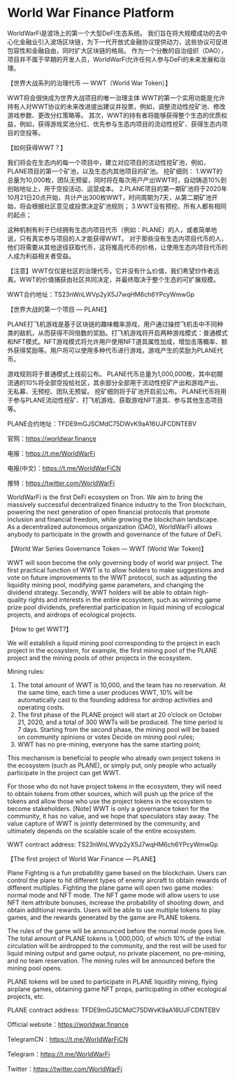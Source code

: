 # World War Finance Platform

WorldWarFi是波场上的第一个大型DeFi生态系统。 我们旨在将大规模成功的去中心化金融业引入波场区块链，为下一代开放式金融协议提供动力，这些协议可促进包容性和金融自由，同时扩大区块链的格局。 作为一个分散的自治组织（DAO），项目并不属于早期的开发人员，WorldWarFi允许任何人参与DeFi的未来发展和治理。

【世界大战系列的治理代币 — WWT（World War Token）】

WWT将会很快成为世界大战项目的唯一治理主体
WWT的第一个实用功能是允许持有人对WWT协议的未来改进提出建议并投票，例如，调整流动性挖矿池、修改游戏参数、更改分红策略等。
其次，WWT的持有者将能够获得整个生态的优质权益，例如，获得游戏奖池分红、优先参与生态内项目的流动性挖矿、获得生态内项目的空投等。

【如何获得WWT？】

我们将会在生态内的每一个项目中，建立对应项目的流动性挖矿池，例如，PLANE项目的第一个矿池，以及生态内其他项目的矿池。
挖矿细则：
1.WWT的总量为10,000枚，团队无预留，同时将在每次用户产出WWT时，自动铸造10%到创始地址上，用于空投活动、运营成本。
2.PLANE项目的第一期矿池将于2020年10月21日20点开始，共计产出300枚WWT，时间周期为7天，从第二期矿池开始，将会根据社区意见或投票决定矿池规则；
3.WWT没有预挖、所有人都有相同的起点；

这种机制有利于已经拥有生态内项目代币（例如：PLANE）的人，或者简单地说，只有真实参与项目的人才能获得WWT。
对于那些没有生态内项目代币的人，他们将需要从其他途径获取代币，这将推高代币的价格，让使用生态内项目代币的人成为利益相关者受益。

【注意】WWT仅仅是社区的治理代币，它并没有什么价值，我们希望炒作者远离。WWT的价值捕获由社区共同决定，并最终取决于整个生态的可扩展规模。

WWT合约地址：TS23nWnLWVp2yX5J7wqHM6ch6YPcyWmwGp

【世界大战的第一个项目 — PLANE】

PLANE打飞机游戏是基于区块链的趣味概率游戏，用户通过操控飞机击中不同种类的敌机，从而获得不同倍数的奖励。打飞机游戏将开启两种游戏模式：普通模式和NFT模式。NFT游戏模式将允许用户使用NFT道具属性加成，增加击落概率、额外获得奖励等。用户将可以使用多种代币进行游戏，游戏产生的奖励为PLANE代币。

游戏规则将于普通模式上线前公布。
PLANE代币总量为1,000,000枚，其中初期流通的10%将全部空投给社区，其余部分全部用于流动性挖矿产出和游戏产出，无私募、无预挖、团队无预留。
挖矿细则将于矿池开启前公布。
PLANE代币将用于参与PLANE流动性挖矿、打飞机游戏、获取游戏NFT道具、参与其他生态项目等。

PLANE合约地址：TFDE9mGJSCMdC75DWvK9aA16UJFCDNTEBV

官网：https://worldwar.finance

电报：https://t.me/WorldWarFi

电报(中文)：https://t.me/WorldWarFiCN

推特：https://twitter.com/WorldWarFi


WorldWarFi is the first DeFi ecosystem on Tron. We aim to bring the massively successful decentralized finance industry to the Tron blockchain, powering the next generation of open financial protocols that promote inclusion and financial freedom, while growing the blockchain landscape. As a decentralized autonomous organization (DAO), WorldWarFi allows anybody to participate in the growth and governance of the future of DeFi.

【World War Series Governance Token — WWT (World War Token)】

WWT will soon become the only governing body of world war project.
The first practical function of WWT is to allow holders to make suggestions and vote on future improvements to the WWT protocol, such as adjusting the liquidity mining pool, modifying game parameters, and changing the dividend strategy.
Secondly, WWT holders will be able to obtain high-quality rights and interests in the entire ecosystem, such as winning game prize pool dividends, preferential participation in liquid mining of ecological projects, and airdrops of ecological projects.

【How to get WWT?】

We will establish a liquid mining pool corresponding to the project in each project in the ecosystem, for example, the first mining pool of the PLANE project and the mining pools of other projects in the ecosystem.

Mining rules:
1. The total amount of WWT is 10,000, and the team has no reservation. At the same time, each time a user produces WWT, 10% will be automatically cast to the founding address for airdrop activities and operating costs.
2. The first phase of the PLANE project will start at 20 o’clock on October 21, 2020, and a total of 300 WWTs will be produced. The time period is 7 days. Starting from the second phase, the mining pool will be based on community opinions or votes Decide on mining pool rules;
3. WWT has no pre-mining, everyone has the same starting point;

This mechanism is beneficial to people who already own project tokens in the ecosystem (such as PLANE), or simply put, only people who actually participate in the project can get WWT.

For those who do not have project tokens in the ecosystem, they will need to obtain tokens from other sources, which will push up the price of the tokens and allow those who use the project tokens in the ecosystem to become stakeholders.
[Note] WWT is only a governance token for the community, it has no value, and we hope that speculators stay away. The value capture of WWT is jointly determined by the community, and ultimately depends on the scalable scale of the entire ecosystem.

WWT contract address: TS23nWnLWVp2yX5J7wqHM6ch6YPcyWmwGp

【The first project of World War Finance — PLANE】

Plane Fighting is a fun probability game based on the blockchain. Users can control the plane to hit different types of enemy aircraft to obtain rewards of different multiples. Fighting the plane game will open two game modes: normal mode and NFT mode. The NFT game mode will allow users to use NFT item attribute bonuses, increase the probability of shooting down, and obtain additional rewards. Users will be able to use multiple tokens to play games, and the rewards generated by the game are PLANE tokens.

The rules of the game will be announced before the normal mode goes live.
The total amount of PLANE tokens is 1,000,000, of which 10% of the initial circulation will be airdropped to the community, and the rest will be used for liquid mining output and game output, no private placement, no pre-mining, and no team reservation.
The mining rules will be announced before the mining pool opens.

PLANE tokens will be used to participate in PLANE liquidity mining, flying airplane games, obtaining game NFT props, participating in other ecological projects, etc.

PLANE contract address: TFDE9mGJSCMdC75DWvK9aA16UJFCDNTEBV


Official website：https://worldwar.finance

TelegramCN：https://t.me/WorldWarFiCN

Telegram：https://t.me/WorldWarFi

Twitter：https://twitter.com/WorldWarFi



